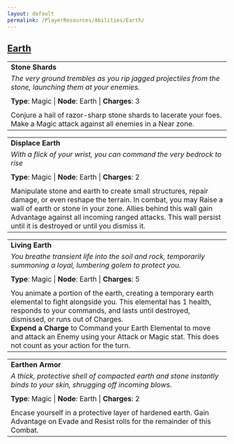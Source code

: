 ```yaml
---
layout: default
permalink: /PlayerResources/Abilities/Earth/
---
```

## [Earth](#Earth)

|                                                                                                                                                            |
| :--------------------------------------------------------------------------------------------------------- |
| **Stone Shards** |
| *The very ground trembles as you rip jagged projectiles from the stone, launching them at your enemies.* |
| |
| **Type**: Magic \| **Node**: Earth \| **Charges**: 3 |
| |
| Conjure a hail of razor-sharp stone shards to lacerate your foes. Make a Magic attack against all enemies in a Near zone. |

|                                                                                                                                                                                                                                                                                                                 |
| :-------------------------------------------------------------------------------------------------------------------------------------------------------------------------------------------------------------------------------------------------------------------------------------------------------------- |
| **Displace Earth**                                                                                                                                                                                                                                                                                              |
| *With a flick of your wrist, you can command the very bedrock to rise*                                                                                                                                                                                                                                          |
|                                                                                                                                                                                                                                                                                                                 |
| **Type**: Magic \| **Node**: Earth \| **Charges**: 2                                                                                                                                                                                                                                                            |
|                                                                                                                                                                                                                                                                                                                 |
| Manipulate stone and earth to create small structures, repair damage, or even reshape the terrain. In combat, you may Raise a wall of earth or stone in your zone. Allies behind this wall gain Advantage against all incoming ranged attacks. This wall persist until it is destroyed or until you dismiss it. |

|                                                                                                                                                                                                                                                                                                                                                                                             |
| :------------------------------------------------------------------------------------------------------------------------------------------------------------------------------------------------------------------------------------------------------------------------------------------------------------------------------------------------------------------------------------------ |
| **Living Earth**                                                                                                                                                                                                                                                                                                                                                                            |
| *You breathe transient life into the soil and rock, temporarily summoning a loyal, lumbering golem to protect you.*                                                                                                                                                                                                                                                                         |
|                                                                                                                                                                                                                                                                                                                                                                                             |
| **Type**: Magic \| **Node**: Earth \| **Charges**: 5                                                                                                                                                                                                                                                                                                                                        |
|                                                                                                                                                                                                                                                                                                                                                                                             |
| You animate a portion of the earth, creating a temporary earth elemental to fight alongside you. This elemental has 1 health, responds to your commands, and lasts until destroyed, dismissed, or runs out of Charges.<br>**Expend a Charge** to Command your Earth Elemental to move and attack an Enemy using your Attack or Magic stat. This does not count as your action for the turn. |

|                                                                                                                                                            |
| :--------------------------------------------------------------------------------------------------------- |
| **Earthen Armor** |
| *A thick, protective shell of compacted earth and stone instantly binds to your skin, shrugging off incoming blows.* |
| |
| **Type**: Magic \| **Node**: Earth \| **Charges**: 2 |
| |
| Encase yourself in a protective layer of hardened earth. Gain Advantage on Evade and Resist rolls for the remainder of this Combat. |